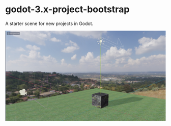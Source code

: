 # godot-3.x-project-bootstrap

A starter scene for new projects in Godot.

![screenshot](https://raw.githubusercontent.com/godot-joe/godot-3.x-project-bootstrap/master/assets/images/bootstrap-screenshot.jpg)